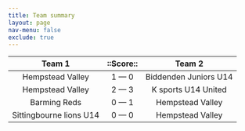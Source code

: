 ```yaml
---
title: Team summary
layout: page
nav-menu: false
exclude: true
---
```




|         Team 1          |  ::Score::  |        Team 2         |
|:-----------------------:|:-----------:|:---------------------:|
|    Hempstead Valley     | 1 &mdash; 0 | Biddenden Juniors U14 |
|    Hempstead Valley     | 2 &mdash; 3 |  K sports U14 United  |
|      Barming Reds       | 0 &mdash; 1 |   Hempstead Valley    |
| Sittingbourne lions U14 | 0 &mdash; 0 |   Hempstead Valley    |

 <br /><br /><br />